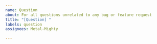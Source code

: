 ```yaml
---
name: Question
about: For all questions unrelated to any bug or feature request
title: "[Question] "
labels: question
assignees: Metal-Mighty

---
```



